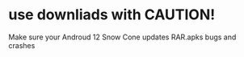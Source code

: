 # use downliads with CAUTION!
Make sure your Androud 12 Snow Cone updates
RAR.apks
bugs and crashes
